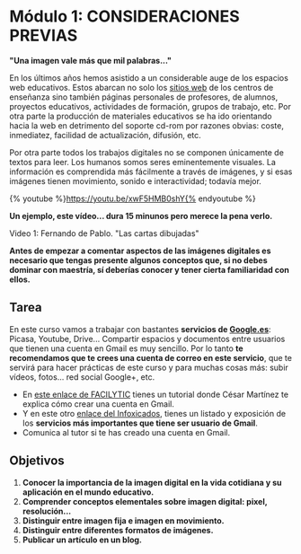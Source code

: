 # Módulo 1: CONSIDERACIONES PREVIAS

**"Una imagen vale más que mil palabras..."**

En los últimos años hemos asistido a un considerable auge de los espacios web educativos. Estos abarcan no solo los [sitios web](http://es.wikipedia.org/wiki/Sitio_web) de los centros de enseñanza sino también páginas personales de profesores, de alumnos, proyectos educativos, actividades de formación, grupos de trabajo, etc. Por otra parte la producción de materiales educativos se ha ido orientando hacia la web en detrimento del soporte cd-rom por razones obvias: coste, inmediatez, facilidad de actualización, difusión, etc.

Por otra parte todos los trabajos digitales no se componen únicamente de textos para leer. Los humanos somos seres eminentemente visuales. La información es comprendida más fácilmente a través de imágenes, y si esas imágenes tienen movimiento, sonido e interactividad; todavía mejor.

{% youtube %}https://youtu.be/xwF5HMB0shY{% endyoutube %}

**Un ejemplo, este vídeo... dura 15 minunos pero merece la pena verlo.**

Video 1: Fernando de Pablo. "Las cartas dibujadas"  

**Antes de empezar a comentar aspectos de las imágenes digitales es necesario que tengas presente algunos conceptos que, si no debes dominar con maestría, sí deberías conocer y tener cierta familiaridad con ellos.**

## Tarea

En este curso vamos a trabajar con bastantes **servicios de [Google.es](https://www.google.es/)**: Picasa, Youtube, Drive... Compartir espacios y documentos entre usuarios que tienen una cuenta en Gmail es muy sencillo. Por lo tanto **te recomendamos que te crees una cuenta de correo en este servicio**, que te servirá para hacer prácticas de este curso y para muchas cosas más: subir vídeos, fotos... red social Google+, etc.

*   En [este enlace de FACILYTIC](http://facilytic.catedu.es/2013/10/09/crea-una-cuenta-de-gmail/) tienes un tutorial donde César Martínez te explica cómo crear una cuenta en Gmail.
*   Y en este otro [enlace del Infoxicados](http://maestros20.webnode.es/servicios-google/), tienes un listado y exposición de los **servicios más importantes que tiene ser usuario de Gmail**.
*   Comunica al tutor si te has creado una cuenta en Gmail.

## Objetivos

1.  **Conocer la importancia de la imagen digital en la vida cotidiana y su aplicación en el mundo educativo.**
2.  **Comprender conceptos elementales sobre imagen digital: pixel, resolución...**
3.  **Distinguir entre imagen fija e imagen en movimiento.**
4.  **Distinguir entre diferentes formatos de imágenes.**
5.  **Publicar un artículo en un blog.**

